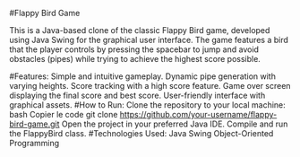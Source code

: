 #Flappy Bird Game

This is a Java-based clone of the classic Flappy Bird game, developed using Java Swing for the graphical user interface. The game features a bird that the player controls by pressing the spacebar to jump and avoid obstacles (pipes) while trying to achieve the highest score possible.

#Features:
Simple and intuitive gameplay.
Dynamic pipe generation with varying heights.
Score tracking with a high score feature.
Game over screen displaying the final score and best score.
User-friendly interface with graphical assets.
#How to Run:
Clone the repository to your local machine:
bash
Copier le code
git clone https://github.com/your-username/flappy-bird-game.git
Open the project in your preferred Java IDE.
Compile and run the FlappyBird class.
#Technologies Used:
Java
Swing
Object-Oriented Programming
